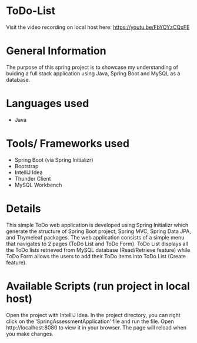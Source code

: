 # ToDo-List
Visit the video recording on local host here: https://youtu.be/FbYOYzCQxFE

# General Information
The purpose of this spring project is to showcase my understanding of buiding a full stack application using Java, Spring Boot and MySQL as a database. 

# Languages used
- Java

# Tools/ Frameworks used
- Spring Boot (via Spring Initializr)
- Bootstrap 
- IntelliJ Idea
- Thunder Client
- MySQL Workbench

# Details
This simple ToDo web application is developed using Spring Initializr which generate the structure of Spring Boot project, Spring MVC, Spring Data JPA, and Thymeleaf packages. The web application consists of a simple menu that navigates to 2 pages (ToDo List and ToDo Form). ToDo List displays all the ToDo lists retrieved from MySQL database (Read/Retrieve feature) while ToDo Form allows the users to add their ToDo items into ToDo List (Create feature).

# Available Scripts (run project in local host)
Open the project with IntelliJ Idea.
In the project directory, you can right click on the ‘SpringAssessmentApplication’ file and run the file.
Open http://localhost:8080 to view it in your browser.
The page will reload when you make changes.
